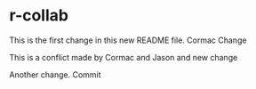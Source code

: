 # r-collab

This is the first change in this new README file. 
Cormac Change

This is a conflict made by Cormac and Jason and new change

Another change.
Commit
